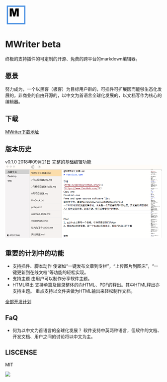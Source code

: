 ![](mwriter/build/icon.png)

# MWriter beta

终极的支持插件的可定制的开源、免费的跨平台的markdown编辑器。

## 愿景
努力成为，一个以黑客（极客）为目标用户群的，可插件可扩展因而能够生态化发展的，非商业的自由开源的，以中文为首语言全球化发展的，以文档写作为核心的编辑器。

## 下载
[MWriter下载地址](http://mwriter.netqon.com)

## 版本历史
v0.1.0 2018年09月21日
完整的基础编辑功能
![](crash/v0.1.png)

## 重要的计划中的功能
- 支持插件、脚本动作
使诸如“一键发布文章到专栏”，“上传图片到图床”，“一键更新到在线文档”等功能的轻松实现。
- 支持主题
由用户可以制作分享软件主题。
- HTML释出
支持单篇及目录整体的向HTML、PDF的释出。其中HTML释出亦支持主题。
重点支持以文件夹做为HTML输出来轻松制作文档。

[全部开发计划](https://github.com/fateleak/mwriter/issues)

## FaQ
- 何为以中文为首语言的全球化发展？
软件支持中英两种语言，但软件的文档、开发文档、用户之间的讨论将以中文为主。


## LISCENSE
MIT

![](http://fate2.oss-cn-shanghai.aliyuncs.com/pool/20180921133022.png)